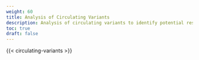 ```yaml
---
weight: 60
title: Analysis of Circulating Variants
description: Analysis of circulating variants to identify potential resistance liabilities in functionally tolerated mutations
toc: true
draft: false
---
```


{{< circulating-variants >}}